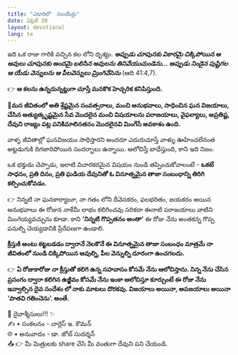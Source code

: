 ```yaml
---
title: "ఎడారిలో  సెలయేర్లు"
date: ఏప్రిల్ 30
layout: devotional
lang: te
---
```



ఇది ఒక రాజు గారికి వచ్చిన కల లోని దృశ్యం. 
***అప్పుడు చూపునకు వికారమై చిక్కిపోయిన ఆ ఆవులు చూపునకు అందమై బలిసిన ఆవులను తినివేయుచుండెను... అప్పుడు నిండైన పుష్టిగల ఆ యేడు వెన్నులను ఆ పీలవెన్నులు మ్రింగివేసెను*** (ఆది 41:4,7).

👉 **ఆ కలను ఉన్నదున్నట్టుగా చూస్తే మనకొక హెచ్చరిక కనిపిస్తుంది.**

**📖మన జీవితంలో అతి శ్రేష్టమైన సంవత్సరాలు, మంచి అనుభవాలు, సాధించిన ఘన విజయాలు, చేసిన అత్యుత్కృష్టమైన సేవ మొదలైన మంచి విషయాలను పరాజయాలు, వైఫల్యాలు, అప్రతిష్ట, దేవుని రాజ్యం పట్ల పనికిమాలినతనం మొదలైనవి మింగేసే అవకాశం ఉంది.**

వాళ్ళ జీవితాల్లో ఘనవిజయం సాధిస్తారని అందరూ ఎదురుచూస్తే వాళ్ళు ఊహించలేనంత అట్టడుగుకి దిగజారిపోయిన సందర్భాలు ఉన్నాయి. ఆలోచిస్తే బాధేస్తుంది, కాని ఇది నిజం.
 
ఒక భక్తుడు చెప్పాడు, ఇలాటి విచారకరమైన విషయం నుండి తప్పించుకోవాలంటే - 
**ఒకటే సాధనం, ప్రతి దినం, ప్రతి ఘడియ దేవునితో ఓ వినూత్నమైన తాజా సంబంధాన్ని తిరిగి కల్పించుకోవడం.**

👉 నిన్నటి నా ఘనకార్యాలూ, నా గతం లోని దీవెనకరం, ఫలభరితం, జయకరం అయిన అనుభవాలు ఈ రోజున నాకేమీ లాభం కలిగించవు సరికదా ఈనాటి పరాజయాలు వాటిని మింగెయ్యవచ్చును కూడా. కాని **‘నిన్నటి గొప్పతనం అంతా’** ఈ రోజు నేను అంతకన్న గొప్ప పనుల్ని చెయ్యడానికి ప్రేరేపణగా ఉండాలి. 

**క్రీస్తుకి అంటు కట్టబడడం ద్వారానే నెలకొనే ఈ వినూత్నమైన తాజా సంబంధం మాత్రమే నా జీవితంలో నుండి చిక్కిపోయిన ఆవుల్ని, పీల వెన్నుల్ని దూరంగా ఉంచగలదు.**

👉 **ఏ రోజుకారోజు నా క్రీస్తుతో కలిగి ఉన్న సహవాసం కోసమే నేను ఆలోచిస్తాను. నిన్న నేను చేసిన ప్రసంగం ద్వారా కలిగిన ఉజ్జీవం కోసమే నేను ఇంకా ఆలోచిస్తూ కూర్చుంటే ఈ రోజు నేను ఇవ్వాల్సిన దైవ సందేశం లో నాకు మాటలు దొరకవు. విజయాలు అయినా, అపజయాలు అయినా ‘పాతవి గతించెను’. అంతే.**

<div class="blessing">🙏 <span class="bless-text">దైవాశ్శీసులు!!!</span> ✨</div>

<div class="credit">✍️ <span class="credit-text">▪ సంకలనం - చార్లెస్ ఇ. కౌమన్</span></div>
<div class="credit">🌐 <span class="credit-text">▪ అనువాదం - డా. జోబ్ సుదర్శన్</span></div>


<div class="share">📤 👉 <span class="share-text">మీ మిత్రులకు share చేసి మీ వంతుగా దేవుని పని చేయండి.</span></div>
